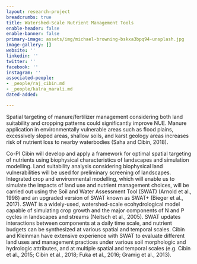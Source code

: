 ```yaml
---
layout: research-project
breadcrumbs: true
title: Watershed-Scale Nutrient Management Tools
enable-header: false
enable-banner: false
primary-image: assets/img/michael-browning-bskxa3bpq94-unsplash.jpg
image-gallery: []
website: ''
linkedin: ''
twitter: ''
facebook: ''
instagram: ''
associated-people:
- _people/raj_cibin.md
- _people/kalra_marali.md
dated-added: 

---
```

Spatial targeting of manure/fertilizer management considering both land suitability and cropping patterns could significantly improve NUE. Manure application in environmentally vulnerable areas such as flood plains, excessively sloped areas, shallow soils, and karst geology areas increases risk of nutrient loss to nearby waterbodies (Saha and Cibin, 2018).

Co-PI Cibin will develop and apply a framework for optimal spatial targeting of nutrients using biophysical characteristics of landscapes and simulation modelling. Land suitability analysis considering biophysical land vulnerabilities will be used for preliminary screening of landscapes. Integrated crop and environmental modelling, which will enable us to simulate the impacts of land use and nutrient management choices, will be carried out using the Soil and Water Assessment Tool (SWAT) (Arnold et al., 1998) and an upgraded version of SWAT known as SWAT+ (Bieger et al., 2017). SWAT is a widely-used, watershed-scale ecohydrological model capable of simulating crop growth and the major components of N and P cycles in landscapes and streams (Neitsch et al., 2005). SWAT updates interactions between components at a daily time scale, and nutrient budgets can be synthesized at various spatial and temporal scales. Cibin and Kleinman have extensive experience with SWAT to evaluate different land uses and management practices under various soil morphologic and hydrologic attributes, and at multiple spatial and temporal scales (e.g. Cibin et al., 2015; Cibin et al., 2018; Fuka et al., 2016; Gramig et al., 2013).